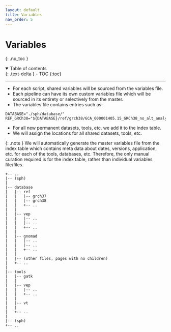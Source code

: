 ```yaml
---
layout: default
title: Variables
nav_order: 5
---
```


# Variables
{: .no_toc }

<details open markdown="block">
  <summary>
    Table of contents
  </summary>
  {: .text-delta }
- TOC
{:toc}
</details>

---

* For each script, shared variables will be sourced from the variables file.
* Each pipeline can have its own custom variables file which will be sourced in its entirety or selectively from the master.
* The variables file contains entries such as:

```
DATABASE="./sph/database/"
REF_GRCh38="${DATABASE}/ref/grch38/GCA_000001405.15_GRCh38_no_alt_analysis_set.fna.gz"
```

* For all new permanent datasets, tools, etc. we add it to the index table.
* We will assign the locations for all shared datasets, tools, etc.

{: .note }
We will automatically generate the master variables file from the index table which contains meta data about dates, versions, application, etc. for each of the tools, databases, etc. Therefore, the only manual curation required is for the index table, rather than individual variables file/files.

```
+-- ..
|-- (sph)
|
|-- database
|   |-- ref
|   |   |-- grch37
|   |   |-- grch38
|   |   +-- ..
|   |
|   |-- vep
|   |   |-- ..
|   |   |-- ..
|   |   +-- ..
|   |
|   |-- gnomad
|   |   |-- ..
|   |   |-- ..
|   |   +-- ..
|   |
|   |-- (other files, pages with no children)
|   +-- ..
|
|-- tools
|   |-- gatk
|   |
|   |-- vep
|   |   |-- ..
|   |   +-- ..
|   |
|   |-- vt
|   |
|   +-- ..
|
|-- (sph)
+-- ..
```

